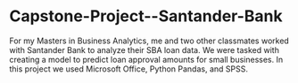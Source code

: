 # Capstone-Project--Santander-Bank
For my Masters in Business Analytics, me and two other classmates worked with Santander Bank to analyze their SBA loan data. We were tasked with creating a model to predict loan approval amounts for small businesses. In this project we used Microsoft Office, Python Pandas, and SPSS. 
